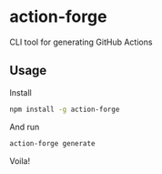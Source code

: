 # action-forge
CLI tool for generating GitHub Actions

## Usage

Install
```bash
npm install -g action-forge
```

And run
```bash
action-forge generate
```

Voila!

